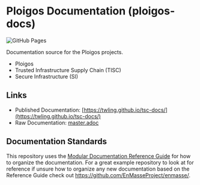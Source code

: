 

# Ploigos Documentation (ploigos-docs)

![GitHub Pages](https://github.com/twling/tsc-docs/workflows/GitHub%20Pages/badge.svg?branch=master&event=push)

Documentation source for the Ploigos projects.
* Ploigos 
* Trusted Infrastructure Supply Chain (TISC)
* Secure Infrastructure (SI)

## Links
* Published Documentation: [https://twling.github.io/tsc-docs/](https://twling.github.io/tsc-docs/)
* Raw Documentation: [master.adoc](master.adoc)

## Documentation Standards

This repository uses the [Modular Documentation Reference Guide](https://redhat-documentation.github.io/modular-docs/) for how to organize the documentation. For a great example repository to look at for reference if unsure how to organize any new documentation based on the Reference Guide check out https://github.com/EnMasseProject/enmasse/.
